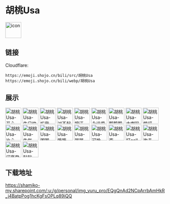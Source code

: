 # 胡桃Usa
<img src="https://emoji.shojo.cn/bili/src/胡桃Usa/icon.png" width="50" height="50" alt="icon">

## 链接
Cloudflare:
```
https://emoji.shojo.cn/bili/src/胡桃Usa
https://emoji.shojo.cn/bili/webp/胡桃Usa
```
## 展示
<img src="https://emoji.shojo.cn/bili/src/胡桃Usa/胡桃Usa-开心.png" width="50" height="50" alt="胡桃Usa-开心">
<img src="https://emoji.shojo.cn/bili/src/胡桃Usa/胡桃Usa-生日快乐.png" width="50" height="50" alt="胡桃Usa-生日快乐">
<img src="https://emoji.shojo.cn/bili/src/胡桃Usa/胡桃Usa-吃我一拳.png" width="50" height="50" alt="胡桃Usa-吃我一拳">
<img src="https://emoji.shojo.cn/bili/src/胡桃Usa/胡桃Usa-对不起.png" width="50" height="50" alt="胡桃Usa-对不起">
<img src="https://emoji.shojo.cn/bili/src/胡桃Usa/胡桃Usa-擦汗.png" width="50" height="50" alt="胡桃Usa-擦汗">
<img src="https://emoji.shojo.cn/bili/src/胡桃Usa/胡桃Usa-永远爱你.png" width="50" height="50" alt="胡桃Usa-永远爱你">
<img src="https://emoji.shojo.cn/bili/src/胡桃Usa/胡桃Usa-鹅鹅鹅.png" width="50" height="50" alt="胡桃Usa-鹅鹅鹅">
<img src="https://emoji.shojo.cn/bili/src/胡桃Usa/胡桃Usa-大喇叭.png" width="50" height="50" alt="胡桃Usa-大喇叭">
<img src="https://emoji.shojo.cn/bili/src/胡桃Usa/胡桃Usa-惊讶.png" width="50" height="50" alt="胡桃Usa-惊讶">
<img src="https://emoji.shojo.cn/bili/src/胡桃Usa/胡桃Usa-比心.png" width="50" height="50" alt="胡桃Usa-比心">
<img src="https://emoji.shojo.cn/bili/src/胡桃Usa/胡桃Usa-生气.png" width="50" height="50" alt="胡桃Usa-生气">
<img src="https://emoji.shojo.cn/bili/src/胡桃Usa/胡桃Usa-困困.png" width="50" height="50" alt="胡桃Usa-困困">
<img src="https://emoji.shojo.cn/bili/src/胡桃Usa/胡桃Usa-饿饿.png" width="50" height="50" alt="胡桃Usa-饿饿">
<img src="https://emoji.shojo.cn/bili/src/胡桃Usa/胡桃Usa-哭哭.png" width="50" height="50" alt="胡桃Usa-哭哭">
<img src="https://emoji.shojo.cn/bili/src/胡桃Usa/胡桃Usa-可怜.png" width="50" height="50" alt="胡桃Usa-可怜">
<img src="https://emoji.shojo.cn/bili/src/胡桃Usa/胡桃Usa-歪.png" width="50" height="50" alt="胡桃Usa-歪">
<img src="https://emoji.shojo.cn/bili/src/胡桃Usa/胡桃Usa-打call.png" width="50" height="50" alt="胡桃Usa-打call">
<img src="https://emoji.shojo.cn/bili/src/胡桃Usa/胡桃Usa-攻击.png" width="50" height="50" alt="胡桃Usa-攻击">
<img src="https://emoji.shojo.cn/bili/src/胡桃Usa/胡桃Usa-闪亮登场.png" width="50" height="50" alt="胡桃Usa-闪亮登场">
<img src="https://emoji.shojo.cn/bili/src/胡桃Usa/胡桃Usa-贴贴.png" width="50" height="50" alt="胡桃Usa-贴贴">

## 下载地址

https://shamiko-my.sharepoint.com/:u:/g/personal/img_yuru_pro/EQgQnAd2NCpArrbAmHkR_j4BatpPog1hcKgFsOPLq89iQQ